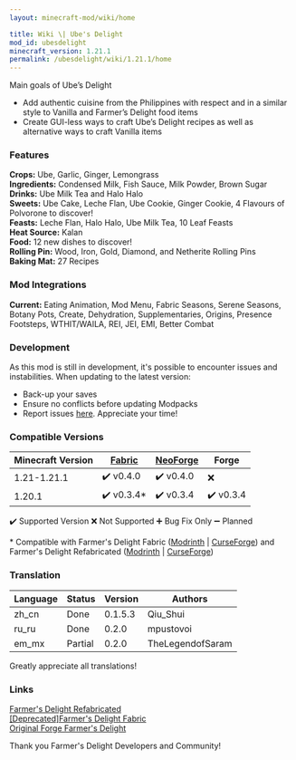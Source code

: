 ```yaml
---
layout: minecraft-mod/wiki/home

title: Wiki \| Ube's Delight
mod_id: ubesdelight
minecraft_version: 1.21.1
permalink: /ubesdelight/wiki/1.21.1/home
---
```


Main goals of Ube’s Delight
- Add authentic cuisine from the Philippines with respect and in a similar style to Vanilla and Farmer’s Delight food items
- Create GUI-less ways to craft Ube’s Delight recipes as well as alternative ways to craft Vanilla items

### Features

<b>Crops:</b> Ube, Garlic, Ginger, Lemongrass<br>
<b>Ingredients:</b> Condensed Milk, Fish Sauce, Milk Powder, Brown Sugar<br>
<b>Drinks:</b> Ube Milk Tea and Halo Halo<br>
<b>Sweets:</b> Ube Cake, Leche Flan, Ube Cookie, Ginger Cookie, 4 Flavours of Polvorone to discover!<br>
<b>Feasts:</b> Leche Flan, Halo Halo, Ube Milk Tea, 10 Leaf Feasts<br>
<b>Heat Source:</b> Kalan<br>
<b>Food:</b> 12 new dishes to discover!<br>
<b>Rolling Pin:</b> Wood, Iron, Gold, Diamond, and Netherite Rolling Pins<br>
<b>Baking Mat:</b> 27 Recipes<br>


### Mod Integrations

**Current:** Eating Animation, Mod Menu, Fabric Seasons, Serene Seasons, Botany Pots, Create, Dehydration, Supplementaries, Origins, Presence Footsteps, WTHIT/WAILA, REI, JEI, EMI, Better Combat

### Development

As this mod is still in development, it's possible to encounter issues and instabilities. When updating to the latest version:

- Back-up your saves
- Ensure no conflicts before updating Modpacks
- Report issues [here](https://github.com/ChefMooon/ubes-delight/issues). Appreciate your time!

### Compatible Versions

| Minecraft Version    | [Fabric](https://fabricmc.net) | [NeoForge](https://neoforged.net) | Forge                     |
| -------------------- | ------------------------------ | --------------------------------- | ------------------------- |
| 1.21-1.21.1          | :heavy_check_mark: v0.4.0      | :heavy_check_mark: v0.4.0         | :x:                       |
| 1.20.1               | :heavy_check_mark: v0.3.4*     | :heavy_check_mark: v0.3.4         | :heavy_check_mark: v0.3.4 |

:heavy_check_mark: Supported Version
:x: Not Supported
:heavy_plus_sign: Bug Fix Only
:heavy_minus_sign: Planned

\* Compatible with Farmer's Delight Fabric ([Modrinth](https://modrinth.com/mod/farmers-delight-fabric) \| [CurseForge](https://www.curseforge.com/minecraft/mc-mods/farmers-delight-fabric)) and Farmer's Delight Refabricated ([Modrinth](https://modrinth.com/mod/farmers-delight-refabricated) \| [CurseForge](https://www.curseforge.com/minecraft/mc-mods/farmers-delight-refabricated))

### Translation

| Language                | Status  | Version  | Authors           |
| ----------------------- | ------- | -------- | ----------------- |
| zh_cn                   | Done    | 0.1.5.3  | Qiu_Shui          |
| ru_ru                   | Done    | 0.2.0    | mpustovoi         |
| em_mx                   | Partial | 0.2.0    | TheLegendofSaram  |

Greatly appreciate all translations!

### Links

[Farmer's Delight Refabricated](https://modrinth.com/mod/farmers-delight-refabricated)<br>
[[Deprecated]Farmer's Delight Fabric](https://modrinth.com/mod/farmers-delight-fabric)<br>
[Original Forge Farmer's Delight](https://modrinth.com/mod/farmers-delight)

Thank you Farmer's Delight Developers and Community!